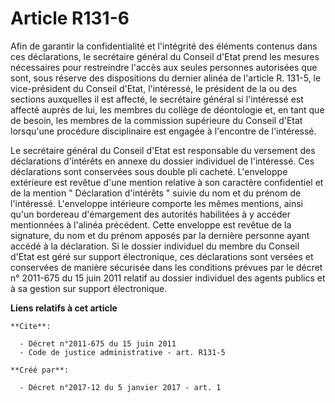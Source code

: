 # Article R131-6

Afin de garantir la confidentialité et l'intégrité des éléments contenus dans ces déclarations, le secrétaire général du
Conseil d'Etat prend les mesures nécessaires pour restreindre l'accès aux seules personnes autorisées que sont, sous réserve
des dispositions du dernier alinéa de l'article R. 131-5, le vice-président du Conseil d'Etat, l'intéressé, le président de
la ou des sections auxquelles il est affecté, le secrétaire général si l'intéressé est affecté auprès de lui, les membres du
collège de déontologie et, en tant que de besoin, les membres de la commission supérieure du Conseil d'Etat lorsqu'une
procédure disciplinaire est engagée à l'encontre de l'intéressé. 

Le secrétaire général du Conseil d'Etat est responsable du versement des déclarations d'intérêts en annexe du dossier
individuel de l'intéressé. Ces déclarations sont conservées sous double pli cacheté. L'enveloppe extérieure est revêtue d'une
mention relative à son caractère confidentiel et de la mention " Déclaration d'intérêts " suivie du nom et du prénom de
l'intéressé. L'enveloppe intérieure comporte les mêmes mentions, ainsi qu'un bordereau d'émargement des autorités habilitées
à y accéder mentionnées à l'alinéa précédent. Cette enveloppe est revêtue de la signature, du nom et du prénom apposés par la
dernière personne ayant accédé à la déclaration. Si le dossier individuel du membre du Conseil d'Etat est géré sur support
électronique, ces déclarations sont versées et conservées de manière sécurisée dans les conditions prévues par le décret n°
2011-675 du 15 juin 2011 relatif au dossier individuel des agents publics et à sa gestion sur support électronique.

**Liens relatifs à cet article**

	**Cite**:

	  - Décret n°2011-675 du 15 juin 2011
	  - Code de justice administrative - art. R131-5

	**Créé par**:

	  - Décret n°2017-12 du 5 janvier 2017 - art. 1
